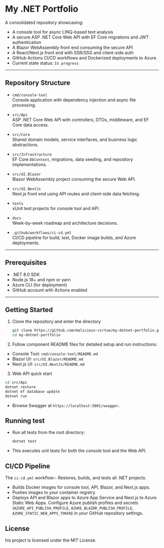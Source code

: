 # My .NET Portfolio

A consolidated repository showcasing:

- A console tool for async LINQ-based text analysis  
- A secure ASP .NET Core Web API with EF Core migrations and JWT authentication  
- A Blazor WebAssembly front end consuming the secure API  
- A React/Next.js front end with SSR/SSG and client-side auth  
- GitHub Actions CI/CD workflows and Dockerized deployments to Azure
- Current state status: `In progress` 

---

## Repository Structure

- `cmd/console-tool`  
  Console application with dependency injection and async file processing.  

- `src/Api`  
  ASP .NET Core Web API with controllers, DTOs, middleware, and EF Core data access.  

- `src/Core`  
  Shared domain models, service interfaces, and business logic abstractions.  

- `src/Infrastructure`  
  EF Core `DbContext`, migrations, data seeding, and repository implementations.  

- `src/UI.Blazor`  
  Blazor WebAssembly project consuming the secure Web API.  

- `src/UI.NextJs`  
  Next.js front end using API routes and client-side data fetching.  

- `tests`  
  xUnit test projects for console tool and API.  

- `docs`  
  Week-by-week roadmap and architecture decisions.  

- `.github/workflows/ci-cd.yml`  
  CI/CD pipeline for build, test, Docker image builds, and Azure deployments.  

---

## Prerequisites

- .NET 8.0 SDK  
- Node.js 18+ and npm or yarn  
- Azure CLI (for deployment)  
- GitHub account with Actions enabled  

---

## Getting Started

1. Clone the repository and enter the directory  
   ```bash
   git clone https://github.com/malicious-virtue/my-dotnet-portfolio.git
   cd my-dotnet-portfolio
   
2. Follow component README files for detailed setup and run instructions:
- Console Tool: `cmd/console-tool/README.md`
- Blazor UI: `src/UI.Blazor/README.md`
- Next.js UI: `src/UI.NextJs/README.md`
  
3.  Web API quick start
   ```bash
   cd src/Api
   dotnet restore
   dotnet ef database update
   dotnet run
```
- Browse Swagger at `https://localhost:5001/swagger`.

## Running test

- Run all tests from the root directory:
  ```bash
  dotnet test
  ```
- This executes unit tests for both the console tool and the Web API.

## CI/CD Pipeline

The `ci-cd.yml` workflow:- Restores, builds, and tests all .NET projects.
- Builds Docker images for console tool, API, Blazor, and Next.js apps.
- Pushes images to your container registry.
- Deploys API and Blazor apps to Azure App Service and Next.js to Azure Static Web Apps.
Configure Azure publish profiles and secrets (`AZURE_API_PUBLISH_PROFILE`, `AZURE_BLAZOR_PUBLISH_PROFILE`, `AZURE_STATIC_WEB_APPS_TOKEN`) in your GitHub repository settings.

## License

his project is licensed under the MIT License.

